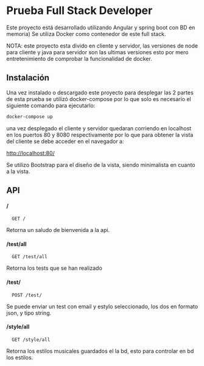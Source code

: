 
# Prueba Full Stack Developer
Este proyecto está desarrollado utilizando Angular y spring boot con BD en memoria)
Se utiliza Docker como contenedor de este full stack.

NOTA: este proyecto esta divido en cliente y servidor, las versiones de node para cliente y java para servidor son las ultimas versiones esto por mero entretenimiento de comprobar la funcionalidad de docker.



## Instalación
Una vez instalado o descargado este proyecto para desplegar las 2 partes de esta prueba se utilizó docker-compose por lo que solo es necesario el siguiente comando para ejecutarlo:
```bash
docker-compose up
```
una vez desplegado el cliente y servidor quedaran 
corriendo en localhost en los puertos 80 y 8080 respectivamente
por lo que para obtener la vista del cliente se debe acceder en el
 navegador a: 

[http://localhost:80/](http://localhost:80/)

Se utilizo Bootstrap para el diseño de la vista, siendo minimalista en cuanto a la vista.

## API

#### /

```http
  GET /
```
Retorna un saludo de bienvenida a la api.

#### /test/all

```http
  GET /test/all
```

Retorna los tests que se han realizado

#### /test/

```http
  POST /test/
```

Se puede enviar un test con email y estylo seleccionado, los dos en formato json, y tipo string.

#### /style/all

```http
  GET /style/all
```

Retorna los estilos musicales guardados el la bd, esto para controlar en bd los estilos.

